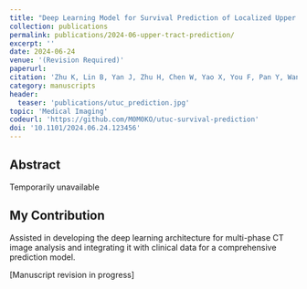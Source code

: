 ```yaml
---
title: "Deep Learning Model for Survival Prediction of Localized Upper Tract Urothelial Carcinoma Based on Multi-Phase CT Images and Clinical Data"
collection: publications
permalink: publications/2024-06-upper-tract-prediction/
excerpt: ''
date: 2024-06-24
venue: '(Revision Required)'
paperurl: 
citation: 'Zhu K, Lin B, Yan J, Zhu H, Chen W, Yao X, You F, Pan Y, Wang F, Xia P, Li Y, Chen L, Yu Z, Miao S, Gao X. (Submitted 2024). &quot;Deep Learning Model for Survival Prediction of Localized Upper Tract Urothelial Carcinoma Based on Multi-Phase CT Images and Clinical Data.&quot; <i></i> (Revision Required).'
category: manuscripts
header:
  teaser: 'publications/utuc_prediction.jpg'
topic: 'Medical Imaging'
codeurl: 'https://github.com/M0M0KO/utuc-survival-prediction'
doi: '10.1101/2024.06.24.123456'
---
```


## Abstract

Temporarily unavailable

## My Contribution

Assisted in developing the deep learning architecture for multi-phase CT image analysis and integrating it with clinical data for a comprehensive prediction model.

[Manuscript revision in progress] 